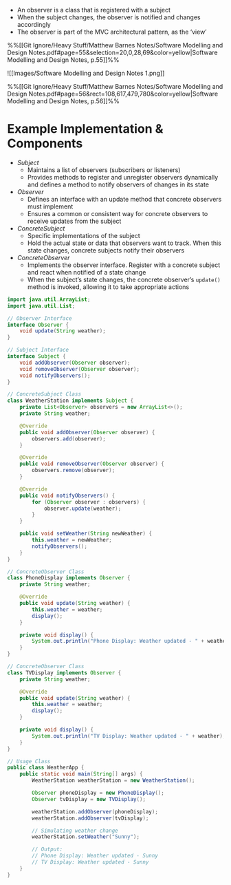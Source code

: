 - An observer is a class that is registered with a subject
- When the subject changes, the observer is notified and changes accordingly
- The observer is part of the MVC architectural pattern, as the ‘view’

%%[[Git Ignore/Heavy Stuff/Matthew Barnes Notes/Software Modelling and Design Notes.pdf#page=55&selection=20,0,28,69&color=yellow|Software Modelling and Design Notes, p.55]]%%

![[Images/Software Modelling and Design Notes 1.png]]

%%[[Git Ignore/Heavy Stuff/Matthew Barnes Notes/Software Modelling and Design Notes.pdf#page=56&rect=108,617,479,780&color=yellow|Software Modelling and Design Notes, p.56]]%%

# Example Implementation & Components

- *Subject*
	- Maintains a list of observers (subscribers or listeners)
	- Provides methods to register and unregister observers dynamically and defines a method to notify observers of changes in its state
- *Observer*
	- Defines an interface with an update method that concrete observers must implement
	- Ensures a common or consistent way for concrete observers to receive updates from the subject
- *ConcreteSubject*
	- Specific implementations of the subject
	- Hold the actual state or data that observers want to track. When this state changes, concrete subjects notify their observers
- *ConcreteObserver*
	- Implements the observer interface. Register with a concrete subject and react when notified of a state change
	- When the subject’s state changes, the concrete observer’s `update()` method is invoked, allowing it to take appropriate actions

```java
import java.util.ArrayList;
import java.util.List;

// Observer Interface
interface Observer {
    void update(String weather);
}

// Subject Interface
interface Subject {
    void addObserver(Observer observer);
    void removeObserver(Observer observer);
    void notifyObservers();
}

// ConcreteSubject Class
class WeatherStation implements Subject {
    private List<Observer> observers = new ArrayList<>();
    private String weather;

    @Override
    public void addObserver(Observer observer) {
        observers.add(observer);
    }

    @Override
    public void removeObserver(Observer observer) {
        observers.remove(observer);
    }

    @Override
    public void notifyObservers() {
        for (Observer observer : observers) {
            observer.update(weather);
        }
    }

    public void setWeather(String newWeather) {
        this.weather = newWeather;
        notifyObservers();
    }
}

// ConcreteObserver Class
class PhoneDisplay implements Observer {
    private String weather;

    @Override
    public void update(String weather) {
        this.weather = weather;
        display();
    }

    private void display() {
        System.out.println("Phone Display: Weather updated - " + weather);
    }
}

// ConcreteObserver Class
class TVDisplay implements Observer {
    private String weather;

    @Override
    public void update(String weather) {
        this.weather = weather;
        display();
    }

    private void display() {
        System.out.println("TV Display: Weather updated - " + weather);
    }
}

// Usage Class
public class WeatherApp {
    public static void main(String[] args) {
        WeatherStation weatherStation = new WeatherStation();

        Observer phoneDisplay = new PhoneDisplay();
        Observer tvDisplay = new TVDisplay();

        weatherStation.addObserver(phoneDisplay);
        weatherStation.addObserver(tvDisplay);

        // Simulating weather change
        weatherStation.setWeather("Sunny");

        // Output:
        // Phone Display: Weather updated - Sunny
        // TV Display: Weather updated - Sunny
    }
}
```